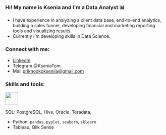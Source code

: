 ### Hi! My name is Ksenia and I'm a Data Analyst :bar_chart:
- I have experience in analyzing a client data base, end-to-end analytics, building a sales funnel, developing financial and marketing reporting tools and visualizing results. 
- Currently I’m developing skills in Data Science. 

### Connect with me:

- [LinkedIn](https://www.linkedin.com/in/kseniia-p-25146072)
- Telegram @KseniaTom
- Mail prikhodkokseniia@gmail.com

### Skills and tools:

<img src="https://github.com/favicon.ico" width="40">

SQL: PostgreSQL, Hive, Oracle, Teradata,
- Python: `pandas`, `pyplot`, `seaborn`, `sklearn`
- Tableau, Qlik Sense
